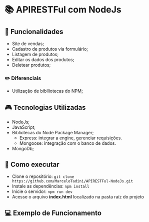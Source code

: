 # :books: APIRESTFul com NodeJs


## :mag_right: Funcionalidades 
* Site de vendas;
* Cadastro de produtos via formulário;
* Listagem de produtos;
* Editar os dados dos produtos;
* Deletear produtos;

### :pencil2: Diferenciais
* Utilização de biblliotecas do NPM;

##  :video_game: Tecnologias Utilizadas 
* NodeJs;
* JavaScript;
* Bibliotecas do Node Package Manager;
  - Express: integrar a engine, gerenciar requisições.
  - Mongoose: integração com o banco de dados.
* MongoDb;

## :rocket: Como executar 
* Clone o repositório:
```` git clone https://github.com/MarceloTadini/APIRESTFul-NodeJs.git ````
* Instale as dependências: ```` npm install ````
* Inicie o servidor: ```` npm run dev ````
* Acesse o arquivo **index.html** localizado na pasta raíz do projeto

## :computer: Exemplo de Funcionamento
